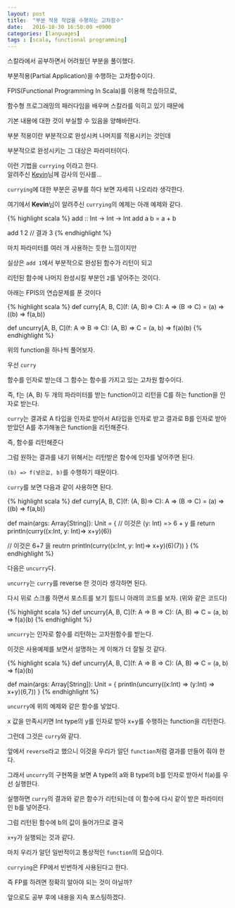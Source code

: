 ```yaml
---
layout: post
title:  "부분 적용 작업을 수행하는 고차함수"
date:   2016-10-30 16:50:00 +0900
categories: [languages]
tags : [scala, functional programming]
---
```

스칼라에서 공부하면서 어려웠던 부분을 풀이했다.

부분적용(Partial Application)을 수행하는 고차함수이다.
<!--more-->

FPIS(Functional Programming In Scala)를 이용해 학습하므로,

함수형 프로그래밍의 패러다임을 배우며 스칼라를 익히고 있기 때문에

기본 내용에 대한 것이 부실할 수 있음을 양해바란다.

부분 적용이란 부분적으로 완성시켜 나머지를 적용시키는 것인데

부분적으로 완성시키는 그 대상은 파라미터이다.

이런 기법을 `currying` 이라고 한다. <br>
알려주신 [Kevin](https://github.com/Kevin-Lee)님께 감사의 인사를...

`currying`에 대한 부분은 공부를 하다 보면 자세히 나오리라 생각한다.

여기에서 **Kevin**님이 알려주신 `currying`의 예제는 아래 예제와 같다.

{% highlight scala %}
 add :: Int -> Int -> Int
 add a b = a + b

 add 1 2
 // 결과 3
{% endhighlight %}

마치 파라미터를 여러 개 사용하는 듯한 느낌이지만

실상은 `add 1`에서 부분적으로 완성된 함수가 리턴이 되고

리턴된 함수에 나머지 완성시킬 부분인 `2`를 넣어주는 것이다.

아래는 FPIS의 연습문제를 푼 것이다

{% highlight scala %}
 def curry[A, B, C](f: (A, B)=> C): A => (B => C) =
 (a) => ((b) => f(a,b))

 def uncurry[A, B, C](f: A => B => C): (A, B) => C =
 (a, b) => f(a)(b)
{% endhighlight %}

위의 function을 하나씩 풀어보자.

우선 `curry`

함수를 인자로 받는데 그 함수는 함수를 가지고 있는 고차원 함수이다.

즉, f는 (A, B) 두 개의 파라미터를 받는 function이고 리턴을 C를 하는 function을 인자로 받는다.

`curry`는 결과로 A 타입을 인자로 받아서 A타입을 인자로 받고 결과로 B를 인자로 받아 받았던 A를 추가해놓은 function을 리턴해준다.

즉, 함수를 리턴해준다

그럼 원하는 결과를 내기 위해서는 리턴받은 함수에 인자를 넣어주면 된다.

`(b) => f(넣은값, b)`를 수행하기 때문이다.

`curry`를 보면 다음과 같이 사용하면 된다.

{% highlight scala %}
 def curry[A, B, C](f: (A, B)=> C): A => (B => C) =
 (a) => ((b) => f(a,b))

 def main(args: Array[String]): Unit = {
   // 이것은 (y: Int) => 6 + y 를 return
   println(curry((x:Int, y: Int)=> x+y)(6))

   // 이것은 6+7 을 reutrn
   println(curry((x:Int, y: Int)=> x+y)(6)(7))
 }
{% endhighlight %}

다음은 `uncurry`다.

`uncurry`는 `curry`를 reverse 한 것이라 생각하면 된다.

다시 위로 스크롤 하면서 포스트를 보기 힘드니 아래의 코드를 보자. (위와 같은 코드다)

{% highlight scala %}
def uncurry[A, B, C](f: A => B => C): (A, B) => C =
  (a, b) => f(a)(b)
{% endhighlight %}

`uncurry`는 인자로 함수를 리턴하는 고차원함수를 받는다.

이것은 사용예제를 보면서 설명하는 게 이해가 더 잘될 것 같다.

{% highlight scala %}
def uncurry[A, B, C](f: A => B => C): (A, B) => C =
  (a, b) => f(a)(b)

def main(args: Array[String]): Unit = {
  println(uncurry((x:Int) => (y:Int) => x+y)(6,7))
}
{% endhighlight %}

`uncurry`에 위의 예제와 같은 함수를 넣었다.

x 값을 만족시키면 Int type의 y를 인자로 받아 x+y를 수행하는 function을 리턴한다.

그런데 그것은 `curry`와 같다.

앞에서 `reverse`라고 했으니 이것을 우리가 알던 `function`처럼 결과를 만들어 줘야 한다.

그래서 `uncurry`의 구현쪽을 보면 A type의 a와 B type의 b를 인자로 받아서 f(a)를 우선 실행한다.

실행하면 `curry`의 결과와 같은 함수가 리턴되는데 이 함수에 다시 같이 받은 파라미터인 b를 넣어준다.

그럼 리턴된 함수에 b의 값이 들어가므로 결국

`x+y`가 실행되는 것과 같다.

마치 우리가 알던 일반적이고 통상적인 `function`의 모습이다.

`currying`은 FP에서 빈번하게 사용된다고 한다.

즉 FP를 하려면 정확히 알아야 되는 것이 아닐까?

앞으로도 공부 후에 내용을 지속 포스팅하겠다.
